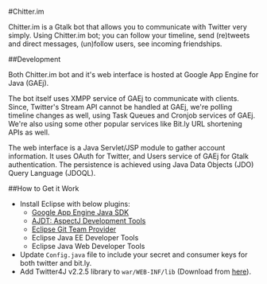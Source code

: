 #Chitter.im

Chitter.im is a Gtalk bot that allows you to communicate with Twitter very simply. Using Chitter.im bot; you can follow your timeline, send (re)tweets and direct messages, (un)follow users, see incoming friendships.

##Development

Both Chitter.im bot and it's web interface is hosted at Google App Engine for Java (GAEj).

The bot itself uses XMPP service of GAEj to communicate with clients. Since, Twitter's Stream API cannot be handled at GAEj, we're polling timeline changes as well, using Task Queues and Cronjob services of GAEj. We're also using some other popular services like Bit.ly URL shortening APIs as well.

The web interface is a Java Servlet/JSP module to gather account information. It uses OAuth for Twitter, and Users service of GAEj for Gtalk authentication. The persistence is achieved using Java Data Objects (JDO) Query Language (JDOQL).

##How to Get it Work

- Install Eclipse with below plugins:
  - [Google App Engine Java SDK](https://developers.google.com/appengine/docs/java/tools/eclipse)
  - [AJDT: AspectJ Development Tools](http://www.eclipse.org/ajdt/downloads/)
  - [Eclipse Git Team Provider](http://www.eclipse.org/egit/download/)
  - Eclipse Java EE Developer Tools
  - Eclipse Java Web Developer Tools
- Update `Config.java` file to include your secret and consumer keys for both twitter and bit.ly. 
- Add Twitter4J v2.2.5 library to `war/WEB-INF/lib` (Download from [here](http://twitter4j.org/archive/twitter4j-2.2.5.zip)).
